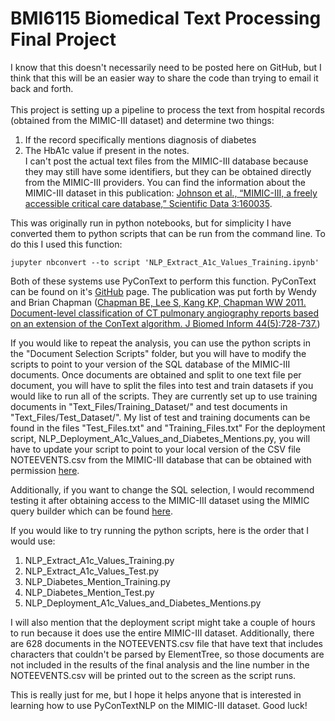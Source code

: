 <!-- vim: set textwidth=80 : -->

# BMI6115 Biomedical Text Processing Final Project

I know that this doesn't necessarily need to be posted here on GitHub, but I
think that this will be an easier way to share the code than trying to email it
back and forth.  
<br>This project is setting up a pipeline to process the text
from hospital records (obtained from the MIMIC-III dataset) and determine two
things: 
1) If the record specifically mentions diagnosis of diabetes
2) The HbA1c value if present in the notes.
<br>I can't post the actual text files from the MIMIC-III database because they
may still have some identifiers, but they can be obtained directly from the
MIMIC-III providers.
You can find the information about the MIMIC-III dataset in this publication:
[Johnson et al., “MIMIC-III, a freely accessible critical care database,”
Scientific Data 3:160035](https://www.ncbi.nlm.nih.gov/pubmed/27219127).

This was originally run in python notebooks, but for simplicity I have converted
them to python scripts that can be run from the command line. To do this I used
this function: 

`jupyter nbconvert --to script 'NLP_Extract_A1c_Values_Training.ipynb'`

Both of these systems use PyConText to perform this function. PyConText can be
found on it's
[GitHub](https://github.com/chapmanbe/pyConTextNLP/tree/master/pyConTextNLP)
page. The publication was put forth by Wendy and Brian Chapman ([Chapman BE, Lee
S, Kang KP, Chapman WW 2011. Document-level classification of CT pulmonary
angiography reports based on an extension of the ConText algorithm. J Biomed
Inform 44(5):728-737.](https://www.ncbi.nlm.nih.gov/pubmed/21459155)) 

If you would like to repeat the analysis, you can use the python scripts in the
"Document Selection Scripts" folder, but you will have to modify the scripts to
point to your version of the SQL database of the MIMIC-III documents. Once
documents are obtained and split to one text file per document, you will have to
split the files into test and train datasets if you would like to run all of the
scripts. They are currently set up to use training documents in
"Text_Files/Training_Dataset/" and test documents in "Text_Files/Test_Dataset/".
My list of test and training documents can be found in the files
"Test_Files.txt" and "Training_Files.txt"
For the deployment script, NLP_Deployment_A1c_Values_and_Diabetes_Mentions.py,
you will have to update your script to point to your local version of the CSV
file NOTEEVENTS.csv from the MIMIC-III database that can be obtained with
permission [here](https://physionet.org/works/MIMICIIIClinicalDatabase/files/).

Additionally, if you want to change the SQL selection, I would recommend testing
it after obtaining access to the MIMIC-III dataset using the MIMIC query builder
which can be found [here](https://querybuilder-lcp.mit.edu/).

If you would like to try running the python scripts, here is the order that I
would use:
1) NLP_Extract_A1c_Values_Training.py
2) NLP_Extract_A1c_Values_Test.py
3) NLP_Diabetes_Mention_Training.py
4) NLP_Diabetes_Mention_Test.py
5) NLP_Deployment_A1c_Values_and_Diabetes_Mentions.py

I will also mention that the deployment script might take a couple of hours to
run because it does use the entire MIMIC-III dataset. Additionally, there are
628 documents in the NOTEEVENTS.csv file that have text that includes characters
that couldn't be parsed by ElementTree, so those documents are not included in
the results of the final analysis and the line number in the NOTEEVENTS.csv will
be printed out to the screen as the script runs. 

This is really just for me, but I hope it helps anyone that is interested in
learning how to use PyConTextNLP on the MIMIC-III dataset. Good luck!


